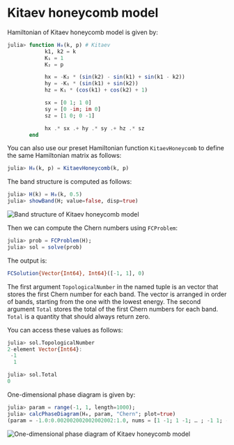 # Kitaev honeycomb model

Hamiltonian of Kitaev honeycomb model is given by:

```julia
julia> function H₀(k, p) # Kitaev
            k1, k2 = k
            K₁ = 1
            K₂ = p

            hx = -K₂ * (sin(k2) - sin(k1) + sin(k1 - k2))
            hy = -K₁ * (sin(k1) + sin(k2))
            hz = K₁ * (cos(k1) + cos(k2) + 1)

            sx = [0 1; 1 0]
            sy = [0 -im; im 0]
            sz = [1 0; 0 -1]

            hx .* sx .+ hy .* sy .+ hz .* sz
       end
```
You can also use our preset Hamiltonian function `KitaevHoneycomb` to define the same Hamiltonian matrix as follows:

```julia
julia> H₀(k, p) = KitaevHoneycomb(k, p)
```

The band structure is computed as follows:

```julia
julia> H(k) = H₀(k, 0.5)
julia> showBand(H; value=false, disp=true)
```


![Band structure of Kitaev honeycomb model](https://github.com/KskAdch/TopologicalNumbers.jl/assets/139373570/68e8a814-7f5d-4a9c-9abb-2dad90e808e9)


Then we can compute the Chern numbers using `FCProblem`:

```julia
julia> prob = FCProblem(H);
julia> sol = solve(prob)
```

The output is:

```julia
FCSolution{Vector{Int64}, Int64}([-1, 1], 0)
```

The first argument `TopologicalNumber` in the named tuple is an vector that stores the first Chern number for each band. 
The vector is arranged in order of bands, starting from the one with the lowest energy.
The second argument `Total` stores the total of the first Chern numbers for each band.
`Total` is a quantity that should always return zero.

You can access these values as follows:

```julia
julia> sol.TopologicalNumber
2-element Vector{Int64}:
 -1
  1

julia> sol.Total
0
```


One-dimensional phase diagram is given by:

```julia
julia> param = range(-1, 1, length=1000);
julia> calcPhaseDiagram(H₀, param, "Chern"; plot=true)
(param = -1.0:0.002002002002002002:1.0, nums = [1 -1; 1 -1; … ; -1 1; -1 1])
```

![One-dimensional phase diagram of Kitaev honeycomb model](https://github.com/KskAdch/TopologicalNumbers.jl/assets/139373570/1af15ce6-6274-4816-b0c6-50a8762c18a6)

